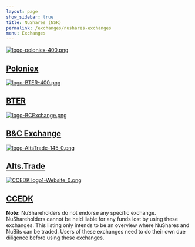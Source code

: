 ```yaml
---
layout: page
show_sidebar: true
title: NuShares (NSR)
permalink: /exchanges/nushares-exchanges
menu: Exchanges
---
```

<div class="exchanges">
	<a class="exchange" href="https://poloniex.com/exchange#btc_nsr" target="_blank">
	  <img src="{{ site.url }}{{ site.baseurl }}/assets/logo-poloniex-400.png" alt="logo-poloniex-400.png" />
	  <h2>Poloniex</h2>
	</a>
	<a class="exchange" href="https://bter.com/trade/nsr_btc" target="_blank">
	  <img src="{{ site.url }}{{ site.baseurl }}/assets/logo-BTER-400.png" alt="logo-BTER-400.png" />
	  <h2>BTER</h2>
	</a>
	<a class="exchange" href="https://bcexchange.org" target="_blank">
	 <img src="{{ site.url }}{{ site.baseurl }}/assets/logo-BCExchange.png" alt="logo-BCExchange.png" />
	  <h2>B&C Exchange</h2>
	</a>
	<a class="exchange" href="https://alts.trade/trade/NSR/BTC" target="_blank">
	  <img src="{{ site.url }}{{ site.baseurl }}/assets/logo-AltsTrade-145_0.png" alt="logo-AltsTrade-145_0.png" />
	  <h2>Alts.Trade</h2>
	</a>
	<a class="exchange" href="https://ccedk.com" target="_blank">
	 <img src="{{ site.url }}{{ site.baseurl }}/assets/CCEDK%20logo1-Website_0.png" alt="CCEDK logo1-Website_0.png" />
	  <h2>CCEDK</h2>
	</a>
</div>


**Note:** NuShareholders do not endorse any specific exchange. NuShareholders cannot be held liable for any funds lost by using these exchanges. This listing only intends to be an overview where NuShares and NuBits can be traded. Users of these exchanges need to do their own due diligence before using these exchanges.
